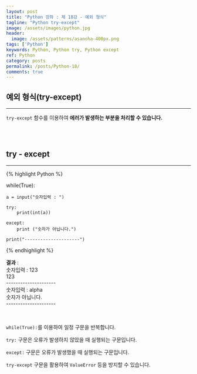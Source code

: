 ```yaml
---
layout: post
title: "Python 강좌 : 제 18강 - 예외 형식"
tagline: "Python try-except"
image: /assets/images/python.jpg
header:
  image: /assets/patterns/asanoha-400px.png
tags: ['Python']
keywords: Python, Python try, Python except
ref: Python
category: posts
permalink: /posts/Python-18/
comments: true
---
```


## 예외 형식(try-except) ##
----------

`try-except` 함수를 이용하여 **에러가 발생하는 부분을 처리할 수 있습니다.**

<br>
<br>

## try - except ##
----------

{% highlight Python %}

while(True):
    
    a = input("숫자입력 : ")
    
    try:
        print(int(a))
        
    except:
        print ("숫자가 아닙니다.")

    print("---------------------")


{% endhighlight %}

**결과**
:    
숫자입력 : 123<br>
123<br>
---------------------<br>
숫자입력 : alpha<br>
숫자가 아닙니다.<br>
---------------------<br>

<br>

`while(True):`를 이용하여 일정 구문을 반복합니다.

`try:` 구문은 오류가 발생하지 않았을 때 실행되는 구문입니다.

`except:` 구문은 오류가 발생했을 때 실행되는 구문입니다.

`try-except` 구문을 활용하여 `ValueError` 등을 방지할 수 있습니다.
